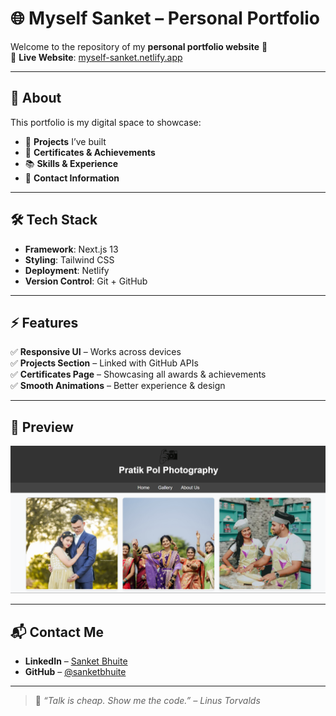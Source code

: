 # 🌐 Myself Sanket – Personal Portfolio  

Welcome to the repository of my **personal portfolio website** 🎨  
🚀 **Live Website**: [myself-sanket.netlify.app](https://myself-sanket.netlify.app)

---

## 📌 About  
This portfolio is my digital space to showcase:  
- 💼 **Projects** I’ve built  
- 📜 **Certificates & Achievements**  
- 📚 **Skills & Experience**  
- 📩 **Contact Information**

---

## 🛠️ Tech Stack  
- **Framework**: Next.js 13  
- **Styling**: Tailwind CSS  
- **Deployment**: Netlify  
- **Version Control**: Git + GitHub  

---

## ⚡ Features  
✅ **Responsive UI** – Works across devices  
✅ **Projects Section** – Linked with GitHub APIs  
✅ **Certificates Page** – Showcasing all awards & achievements  
✅ **Smooth Animations** – Better experience & design  

---

## 📸 Preview  
![Portfolio Preview](./public/projects/portfolio.png)

---

## 📬 Contact Me  
- **LinkedIn** – [Sanket Bhuite](https://linkedin.com/in/sanketbhuite)  
- **GitHub** – [@sanketbhuite](https://github.com/sanketbhuite)  

---

> 💬 *“Talk is cheap. Show me the code.” – Linus Torvalds*
